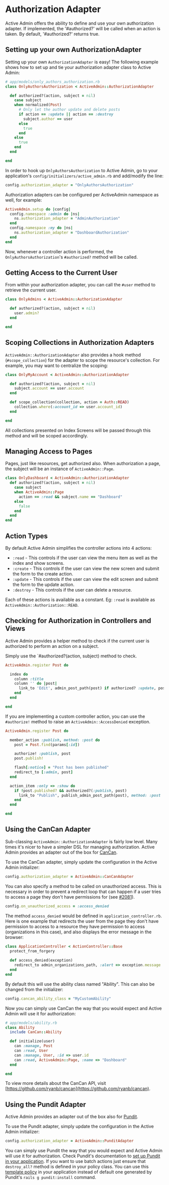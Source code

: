 # Authorization Adapter

Active Admin offers the ability to define and use your own authorization
adapter. If implemented, the '#authorized?' will be called when an action is
taken. By default, '#authorized?' returns true.

## Setting up your own AuthorizationAdapter

Setting up your own `AuthorizationAdapter` is easy! The following example shows
how to set up and tie your authorization adapter class to Active Admin:

```ruby
# app/models/only_authors_authorization.rb
class OnlyAuthorsAuthorization < ActiveAdmin::AuthorizationAdapter

  def authorized?(action, subject = nil)
    case subject
    when normalized(Post)
      # Only let the author update and delete posts
      if action == :update || action == :destroy
        subject.author == user
      else
        true
      end
    else
      true
    end
  end

end
```

In order to hook up `OnlyAuthorsAuthorization` to Active Admin, go to your
application's `config/initializers/active_admin.rb` and add/modify the line:

```ruby
config.authorization_adapter = "OnlyAuthorsAuthorization"
```

Authorization adapters can be configured per ActiveAdmin namespace as well, for example:

```ruby
ActiveAdmin.setup do |config|
  config.namespace :admin do |ns|
    ns.authorization_adapter = "AdminAuthorization"
  end
  config.namespace :my do |ns|
    ns.authorization_adapter = "DashboardAuthorization"
  end
end
```

Now, whenever a controller action is performed, the `OnlyAuthorsAuthorization`'s
`#authorized?` method will be called.

## Getting Access to the Current User

From within your authorization adapter, you can call the `#user` method to
retrieve the current user.

```ruby
class OnlyAdmins < ActiveAdmin::AuthorizationAdapter

  def authorized?(action, subject = nil)
    user.admin?
  end

end
```

## Scoping Collections in Authorization Adapters

`ActiveAdmin::AuthorizationAdapter` also provides a hook method (`#scope_collection`)
for the adapter to scope the resource's collection. For example, you may want to
centralize the scoping:

```ruby
class OnlyMyAccount < ActiveAdmin::AuthorizationAdapter

  def authorized?(action, subject = nil)
    subject.account == user.account
  end

  def scope_collection(collection, action = Auth::READ)
    collection.where(:account_id => user.account_id)
  end

end
```

All collections presented on Index Screens will be passed through this method
and will be scoped accordingly.

## Managing Access to Pages

Pages, just like resources, get authorized also. When authorization a page, the
subject will be an instance of `ActiveAdmin::Page`.

```ruby
class OnlyDashboard < ActiveAdmin::AuthorizationAdapter
  def authorized?(action, subject = nil)
    case subject
    when ActiveAdmin::Page
      action == :read && subject.name == "Dashboard"
    else
      false
    end
  end
end
```

## Action Types

By default Active Admin simplifies the controller actions into 4 actions:

  * `:read` - This controls if the user can view the menu item as well as the
    index and show screens.
  * `:create` - This controls if the user can view the new screen and submit
    the form to the create action.
  * `:update` - This controls if the user can view the edit screen and submit
    the form to the update action.
  * `:destroy` - This controls if the user can delete a resource.

Each of these actions is available as a constant. Eg: `:read` is available as
`ActiveAdmin::Authorization::READ`.


## Checking for Authorization in Controllers and Views

Active Admin provides a helper method to check if the current user is
authorized to perform an action on a subject.

Simply use the `#authorized?(action, subject) method to check.

```ruby
ActiveAdmin.register Post do

  index do
    column :title
    column '' do |post|
      link_to 'Edit', admin_post_path(post) if authorized? :update, post
    end
  end

end
```

If you are implementing a custom controller action, you can use the
`#authorize!` method to raise an `ActiveAdmin::AccessDenied` exception.

```ruby
ActiveAdmin.register Post do

  member_action :publish, method: :post do
    post = Post.find(params[:id])

    authorize! :publish, post
    post.publish!

    flash[:notice] = "Post has been published"
    redirect_to [:admin, post]
  end

  action_item :only => :show do
    if !post.published? && authorized?(:publish, post)
      link_to "Publish", publish_admin_post_path(post), method: :post
    end
  end

end
```

## Using the CanCan Adapter

Sub-classing `ActiveAdmin::AuthorizationAdapter` is fairly low level. Many times
it's nicer to have a simpler DSL for managing authorization. Active Admin
provides an adapter out of the box for [CanCan](https://github.com/ryanb/cancan).

To use the CanCan adapter, simply update the configuration in the Active Admin
initializer:

```ruby
config.authorization_adapter = ActiveAdmin::CanCanAdapter
```
    
You can also specify a method to be called on unauthorized access. This is necessary
in order to prevent a redirect loop that can happen if a user tries to access a page
they don't have permissions for (see [#2081](https://github.com/activeadmin/activeadmin/issues/2081)).

```ruby
config.on_unauthorized_access = :access_denied
```    

The method `access_denied` would be defined in `application_controller.rb`. Here is one
example that redirects the user from the page they don't have permission to
access to a resource they have permission to access (organizations in this case), and
also displays the error message in the browser:

```ruby
class ApplicationController < ActionController::Base
  protect_from_forgery
  
  def access_denied(exception)
    redirect_to admin_organizations_path, :alert => exception.message
  end
end
```

By default this will use the ability class named "Ability". This can also be
changed from the initializer:

```ruby
config.cancan_ability_class = "MyCustomAbility"
```

Now you can simply use CanCan the way that you would expect and Active Admin
will use it for authorization:

```ruby
# app/models/ability.rb
class Ability
  include CanCan::Ability

  def initialize(user)
    can :manage, Post
    can :read, User
    can :manage, User, :id => user.id
    can :read, ActiveAdmin::Page, :name => "Dashboard"
  end

end
```

To view more details about the CanCan API, visit [https://github.com/ryanb/cancan](https://github.com/ryanb/cancan).

## Using the Pundit Adapter

Active Admin provides an adapter out of the box also for [Pundit](https://github.com/elabs/pundit).

To use the Pundit adapter, simply update the configuration in the Active Admin
initializer:

```ruby
config.authorization_adapter = ActiveAdmin::PunditAdapter
```

You can simply use Pundit the way that you would expect and Active Admin will use it for authorization. Check Pundit's documentation to [set up Pundit in your application](https://github.com/elabs/pundit#installation). If you want to use batch actions just ensure that `destroy_all?` method is defined in your policy class. You can use this [template policy](https://github.com/activeadmin/activeadmin/blob/master/spec/support/templates/policies/application_policy.rb) in your application instead of default one generated by Pundit's `rails g pundit:install` command.
